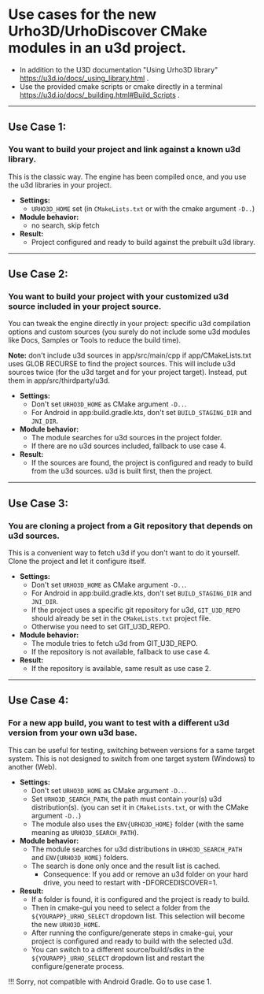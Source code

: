 # Use cases for the new Urho3D/UrhoDiscover CMake modules in an u3d project.

- In addition to the U3D documentation "Using Urho3D library" https://u3d.io/docs/_using_library.html .
- Use the provided cmake scripts or cmake directly in a terminal https://u3d.io/docs/_building.html#Build_Scripts .

---

## Use Case 1:

### You want to build your project and link against a known u3d library.

This is the classic way. The engine has been compiled once, and you use the u3d libraries in your project.

- **Settings:**
  - `URHO3D_HOME` set (in `CMakeLists.txt` or with the cmake argument `-D..`)
- **Module behavior:**
  - no search, skip fetch
- **Result:**
  - Project configured and ready to build against the prebuilt u3d library.

---

## Use Case 2:

### You want to build your project with your customized u3d source included in your project source.

You can tweak the engine directly in your project: specific u3d compilation options and custom sources (you surely do not include some u3d modules like Docs, Samples or Tools to reduce the build time).

**Note:** don't include u3d sources in app/src/main/cpp if app/CMakeLists.txt uses GLOB RECURSE to find the project sources. This will include u3d sources twice (for the u3d target and for your project target). Instead, put them in app/src/thirdparty/u3d.

- **Settings:**
  - Don't set `URHO3D_HOME` as CMake argument `-D..`.
  - For Android in app:build.gradle.kts, don't set `BUILD_STAGING_DIR` and `JNI_DIR`.
- **Module behavior:**
  - The module searches for u3d sources in the project folder.
  - If there are no u3d sources included, fallback to use case 4.
- **Result:**
  - If the sources are found, the project is configured and ready to build from the u3d sources. u3d is built first, then the project.

---

## Use Case 3:

### You are cloning a project from a Git repository that depends on u3d sources.

This is a convenient way to fetch u3d if you don't want to do it yourself. Clone the project and let it configure itself.

- **Settings:**
  - Don't set `URHO3D_HOME` as CMake argument `-D..`.
  - For Android in app:build.gradle.kts, don't set `BUILD_STAGING_DIR` and `JNI_DIR`.
  - If the project uses a specific git repository for u3d, `GIT_U3D_REPO` should already be set in the `CMakeLists.txt` project file.
  - Otherwise you need to set GIT_U3D_REPO.
- **Module behavior:**
  - The module tries to fetch u3d from GIT_U3D_REPO.
  - If the repository is not available, fallback to use case 4.
- **Result:**
  - If the repository is available, same result as use case 2.

---

## Use Case 4:

### For a new app build, you want to test with a different u3d version from your own u3d base.

This can be useful for testing, switching between versions for a same target system.
This is not designed to switch from one target system (Windows) to another (Web).

- **Settings:**
  - Don't set `URHO3D_HOME` as CMake argument `-D..`.
  - Set `URHO3D_SEARCH_PATH`, the path must contain your(s) u3d distribution(s).
    (you can set it in `CMakeLists.txt`, or with the CMake argument `-D..`)
  - The module also uses the `ENV{URHO3D_HOME}` folder (with the same meaning as `URHO3D_SEARCH_PATH`).
- **Module behavior:**
  - The module searches for u3d distributions in `URHO3D_SEARCH_PATH` and `ENV{URHO3D_HOME}` folders.
  - The search is done only once and the result list is cached.
    - Consequence: If you add or remove an u3d folder on your hard drive, you need to restart with -DFORCEDISCOVER=1.
- **Result:**
  - If a folder is found, it is configured and the project is ready to build.
  - Then in cmake-gui you need to select a folder from the `${YOURAPP}_URHO_SELECT` dropdown list. This selection will become the new `URHO3D_HOME`.
  - After running the configure/generate steps in cmake-gui, your project is configured and ready to build with the selected u3d.
  - You can switch to a different source/build/sdks in the `${YOURAPP}_URHO_SELECT` dropdown list and restart the configure/generate process.

!!! Sorry, not compatible with Android Gradle. Go to use case 1.


